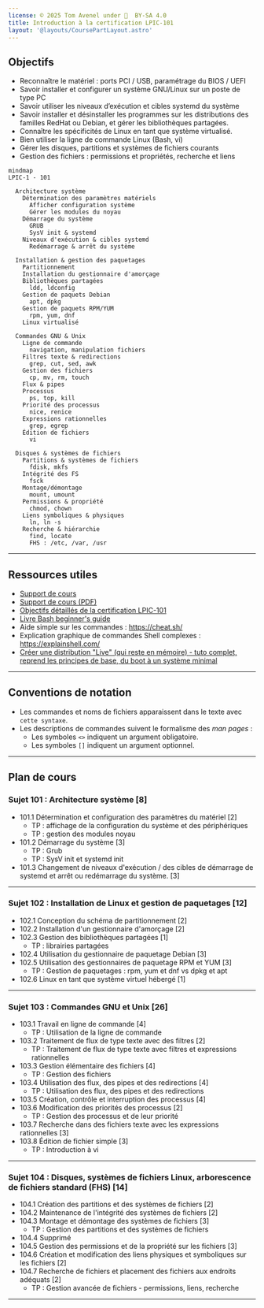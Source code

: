 ```yaml
---
license: © 2025 Tom Avenel under 󰵫  BY-SA 4.0
title: Introduction à la certification LPIC-101
layout: '@layouts/CoursePartLayout.astro'
---
```


## Objectifs

- Reconnaître le matériel : ports PCI / USB, paramétrage du BIOS / UEFI
- Savoir installer et configurer un système GNU/Linux sur un poste de type PC
- Savoir utiliser les niveaux d’exécution et cibles systemd du système
- Savoir installer et désinstaller les programmes sur les distributions des familles RedHat ou Debian, et gérer les bibliothèques partagées.
- Connaître les spécificités de Linux en tant que système virtualisé.
- Bien utiliser la ligne de commande Linux (Bash, vi)
- Gérer les disques, partitions et systèmes de fichiers courants
- Gestion des fichiers : permissions et propriétés, recherche et liens

```mermaid
mindmap
LPIC-1 - 101

  Architecture système
    Détermination des paramètres matériels
      Afficher configuration système
      Gérer les modules du noyau
    Démarrage du système
      GRUB
      SysV init & systemd
    Niveaux d'exécution & cibles systemd
      Redémarrage & arrêt du système

  Installation & gestion des paquetages
    Partitionnement
    Installation du gestionnaire d'amorçage
    Bibliothèques partagées
      ldd, ldconfig
    Gestion de paquets Debian
      apt, dpkg
    Gestion de paquets RPM/YUM
      rpm, yum, dnf
    Linux virtualisé

  Commandes GNU & Unix
    Ligne de commande
      navigation, manipulation fichiers
    Filtres texte & redirections
      grep, cut, sed, awk
    Gestion des fichiers
      cp, mv, rm, touch
    Flux & pipes
    Processus
      ps, top, kill
    Priorité des processus
      nice, renice
    Expressions rationnelles
      grep, egrep
    Édition de fichiers
      vi

  Disques & systèmes de fichiers
    Partitions & systèmes de fichiers
      fdisk, mkfs
    Intégrité des FS
      fsck
    Montage/démontage
      mount, umount
    Permissions & propriété
      chmod, chown
    Liens symboliques & physiques
      ln, ln -s
    Recherche & hiérarchie
      find, locate
      FHS : /etc, /var, /usr
```

---

## Ressources utiles

- [Support de cours](https://learning.lpi.org/fr/learning-materials/101-500/)
- [Support de cours (PDF)](https://learning.lpi.org/pdfstore/LPI-Learning-Material-101-500-en.pdf)
- [Objectifs détaillés de la certification LPIC-101](https://www.lpi.org/fr/our-certifications/exam-102-objectives)
- [Livre Bash beginner's guide](https://ftp.traduc.org/doc-vf/guides/Bash-Beginners-Guide/)
- Aide simple sur les commandes : <https://cheat.sh/>
- Explication graphique de commandes Shell complexes : <https://explainshell.com/>
- [Créer une distribution "Live" (qui reste en mémoire) - tuto complet, reprend les principes de base, du boot à un système minimal](https://zestedesavoir.com/tutoriels/268/creer-son-premier-rim-linux/)

---

## Conventions de notation

- Les commandes et noms de fichiers apparaissent dans le texte avec `cette syntaxe`.
- Les descriptions de commandes suivent le formalisme des _man pages_ :
  - Les symboles `<>` indiquent un argument obligatoire.
  - Les symboles `[]` indiquent un argument optionnel.  

---

## Plan de cours

### Sujet 101 : Architecture système [8]

- 101.1 Détermination et configuration des paramètres du matériel [2]
  - TP : affichage de la configuration du système et des périphériques
  - TP : gestion des modules noyau
- 101.2 Démarrage du système [3]
  - TP : Grub
  - TP : SysV init et systemd init
- 101.3 Changement de niveaux d'exécution / des cibles de démarrage de systemd et arrêt ou redémarrage du système. [3]

---

### Sujet 102 : Installation de Linux et gestion de paquetages [12]

- 102.1 Conception du schéma de partitionnement [2]
- 102.2 Installation d'un gestionnaire d'amorçage [2]
- 102.3 Gestion des bibliothèques partagées [1]
  - TP : librairies partagées
- 102.4 Utilisation du gestionnaire de paquetage Debian [3]
- 102.5 Utilisation des gestionnaires de paquetage RPM et YUM [3]
  - TP : Gestion de paquetages : rpm, yum et dnf vs dpkg et apt
- 102.6 Linux en tant que système virtuel hébergé [1]

---

### Sujet 103 : Commandes GNU et Unix [26]

- 103.1 Travail en ligne de commande [4]
  - TP : Utilisation de la ligne de commande
- 103.2 Traitement de flux de type texte avec des filtres [2]
  - TP : Traitement de flux de type texte avec filtres et expressions rationnelles
- 103.3 Gestion élémentaire des fichiers [4]
  - TP : Gestion des fichiers
- 103.4 Utilisation des flux, des pipes et des redirections [4]
  - TP : Utilisation des flux, des pipes et des redirections 
- 103.5 Création, contrôle et interruption des processus [4]
- 103.6 Modification des priorités des processus [2]
  - TP : Gestion des processus et de leur priorité
- 103.7 Recherche dans des fichiers texte avec les expressions rationnelles [3]
- 103.8 Édition de fichier simple [3]
  - TP : Introduction à vi

---

### Sujet 104 : Disques, systèmes de fichiers Linux, arborescence de fichiers standard (FHS) [14]

- 104.1 Création des partitions et des systèmes de fichiers [2]
- 104.2 Maintenance de l'intégrité des systèmes de fichiers [2]
- 104.3 Montage et démontage des systèmes de fichiers [3]
  - TP : Gestion des partitions et des systèmes de fichiers
- 104.4 Supprimé
- 104.5 Gestion des permissions et de la propriété sur les fichiers [3]
- 104.6 Création et modification des liens physiques et symboliques sur les fichiers [2]
- 104.7 Recherche de fichiers et placement des fichiers aux endroits adéquats [2]
  - TP : Gestion avancée de fichiers - permissions, liens, recherche

---

